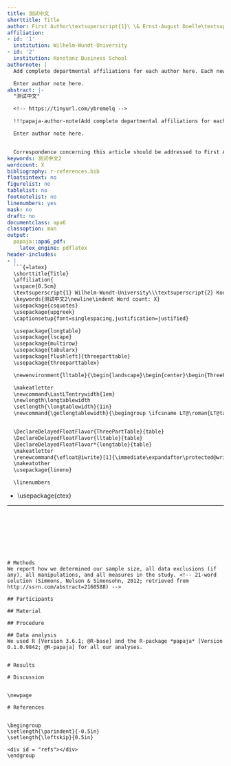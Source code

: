 ```yaml
---
title: 测试中文
shorttitle: Title
author: First Author\textsuperscript{1}\ \& Ernst-August Doelle\textsuperscript{1,2}
affiliation:
- id: '1'
  institution: Wilhelm-Wundt-University
- id: '2'
  institution: Konstanz Business School
authornote: |
  Add complete departmental affiliations for each author here. Each new line herein must be indented, like this line.

  Enter author note here.
abstract: |-
  "测试中文"

  <!-- https://tinyurl.com/ybremelq -->

  !!!papaja-author-note(Add complete departmental affiliations for each author here. Each new line herein must be indented, like this line.

  Enter author note here.


  Correspondence concerning this article should be addressed to First Author, Postal address. E-mail: my@email.com)papaja-author-note!!!
keywords: 测试中文2
wordcount: X
bibliography: r-references.bib
floatsintext: no
figurelist: no
tablelist: no
footnotelist: no
linenumbers: yes
mask: no
draft: no
documentclass: apa6
classoption: man
output:
  papaja::apa6_pdf:
    latex_engine: pdflatex
header-includes:
- |
  ```{=latex}
  \shorttitle{Title}
  \affiliation{
  \vspace{0.5cm}
  \textsuperscript{1} Wilhelm-Wundt-University\\\textsuperscript{2} Konstanz Business School}
  \keywords{测试中文2\newline\indent Word count: X}
  \usepackage{csquotes}
  \usepackage{upgreek}
  \captionsetup{font=singlespacing,justification=justified}

  \usepackage{longtable}
  \usepackage{lscape}
  \usepackage{multirow}
  \usepackage{tabularx}
  \usepackage[flushleft]{threeparttable}
  \usepackage{threeparttablex}

  \newenvironment{lltable}{\begin{landscape}\begin{center}\begin{ThreePartTable}}{\end{ThreePartTable}\end{center}\end{landscape}}

  \makeatletter
  \newcommand\LastLTentrywidth{1em}
  \newlength\longtablewidth
  \setlength{\longtablewidth}{1in}
  \newcommand{\getlongtablewidth}{\begingroup \ifcsname LT@\roman{LT@tables}\endcsname \global\longtablewidth=0pt \renewcommand{\LT@entry}[2]{\global\advance\longtablewidth by ##2\relax\gdef\LastLTentrywidth{##2}}\@nameuse{LT@\roman{LT@tables}} \fi \endgroup}


  \DeclareDelayedFloatFlavor{ThreePartTable}{table}
  \DeclareDelayedFloatFlavor{lltable}{table}
  \DeclareDelayedFloatFlavor*{longtable}{table}
  \makeatletter
  \renewcommand{\efloat@iwrite}[1]{\immediate\expandafter\protected@write\csname efloat@post#1\endcsname{}}
  \makeatother
  \usepackage{lineno}

  \linenumbers
  ```
- \usepackage{ctex}

---
```








# Methods
We report how we determined our sample size, all data exclusions (if any), all manipulations, and all measures in the study. <!-- 21-word solution (Simmons, Nelson & Simonsohn, 2012; retrieved from http://ssrn.com/abstract=2160588) -->

## Participants

## Material

## Procedure

## Data analysis
We used R [Version 3.6.1; @R-base] and the R-package *papaja* [Version 0.1.0.9842; @R-papaja] for all our analyses.


# Results

# Discussion


\newpage

# References


\begingroup
\setlength{\parindent}{-0.5in}
\setlength{\leftskip}{0.5in}

<div id = "refs"></div>
\endgroup
